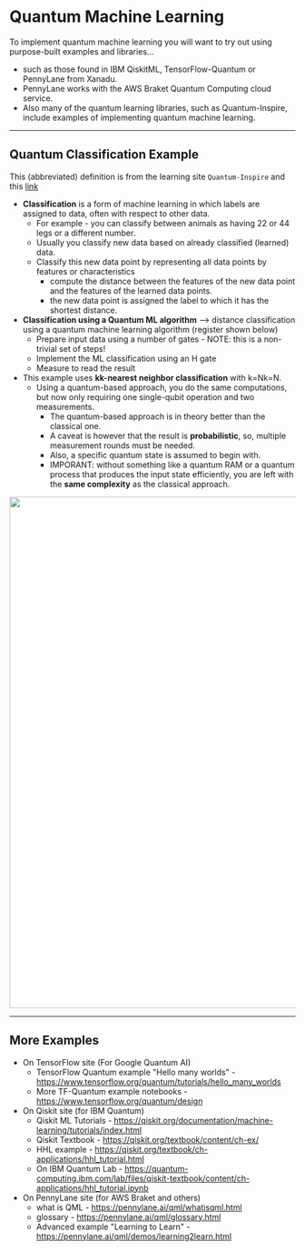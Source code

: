 # Quantum Machine Learning

To implement quantum machine learning you will want to try out using purpose-built examples and libraries...
- such as those found in IBM QiskitML, TensorFlow-Quantum or PennyLane from Xanadu. 
- PennyLane works with the AWS Braket Quantum Computing cloud service.  
- Also many of the quantum learning libraries, such as Quantum-Inspire, include examples of implementing quantum machine learning.

---


## Quantum Classification Example

This (abbreviated) definition is from the learning site `Quantum-Inspire` and this [link](https://www.quantum-inspire.com/kbase/quantum-classification/)  

- **Classification** is a form of machine learning in which labels are assigned to data, often with respect to other data. 
    - For example - you can classify between animals as having 22 or 44 legs or a different number. 
    - Usually you classify new data based on already classified (learned) data. 
    - Classify this new data point by representing all data points by features or characteristics 
        - compute the distance between the features of the new data point and the features of the learned data points. 
        - the new data point is assigned the label to which it has the shortest distance.
- **Classification using a Quantum ML algorithm** --> distance classification using a quantum machine learning algorithm (register shown below)
  - Prepare input data using a number of gates - NOTE: this is a non-trivial set of steps!
  - Implement the ML classification using an H gate
  - Measure to read the result
- This example uses **kk-nearest neighbor classification** with k=Nk=N.  
    - Using a quantum-based approach, you do the same computations, but now only requiring one single-qubit operation and two measurements. 
        - The quantum-based approach is in theory better than the classical one. 
        - A caveat is however that the result is **probabilistic**, so, multiple measurement rounds must be needed. 
        - Also, a specific quantum state is assumed to begin with. 
        - IMPORANT: without something like a quantum RAM or a quantum process that produces the input state efficiently, you are left with the **same complexity** as the classical approach.

<img src="https://github.com/lynnlangit/learning-quantum/blob/main/images/quantum-classifier.png" width=900>

---

## More Examples

- On TensorFlow site (For Google Quantum AI)
    -  TensorFlow Quantum example "Hello many worlds" - https://www.tensorflow.org/quantum/tutorials/hello_many_worlds
    -  More TF-Quantum example notebooks - https://www.tensorflow.org/quantum/design
- On Qiskit site (for IBM Quantum)
    - Qiskit ML Tutorials - https://qiskit.org/documentation/machine-learning/tutorials/index.html
    - Qiskit Textbook - https://qiskit.org/textbook/content/ch-ex/
    - HHL example - https://qiskit.org/textbook/ch-applications/hhl_tutorial.html  
    - On IBM Quantum Lab - https://quantum-computing.ibm.com/lab/files/qiskit-textbook/content/ch-applications/hhl_tutorial.ipynb
- On PennyLane site (for AWS Braket and others)
    - what is QML - https://pennylane.ai/qml/whatisqml.html
    - glossary - https://pennylane.ai/qml/glossary.html
    - Advanced example "Learning to Learn" - https://pennylane.ai/qml/demos/learning2learn.html
 



